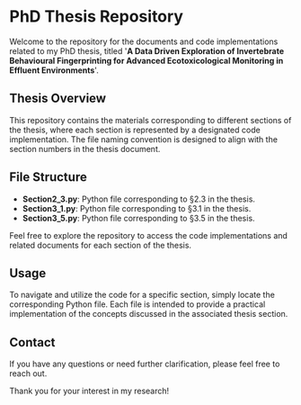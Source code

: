 # PhD Thesis Repository

Welcome to the repository for the documents and code implementations related to my PhD thesis, titled '**A Data Driven Exploration of Invertebrate Behavioural Fingerprinting for Advanced Ecotoxicological Monitoring in Effluent Environments**'.

## Thesis Overview

This repository contains the materials corresponding to different sections of the thesis, where each section is represented by a designated code implementation. The file naming convention is designed to align with the section numbers in the thesis document.

## File Structure

- **Section2_3.py**: Python file corresponding to §2.3 in the thesis.
- **Section3_1.py**: Python file corresponding to §3.1 in the thesis.
- **Section3_5.py**: Python file corresponding to §3.5 in the thesis.

Feel free to explore the repository to access the code implementations and related documents for each section of the thesis.

## Usage

To navigate and utilize the code for a specific section, simply locate the corresponding Python file. Each file is intended to provide a practical implementation of the concepts discussed in the associated thesis section.

## Contact

If you have any questions or need further clarification, please feel free to reach out.

Thank you for your interest in my research!